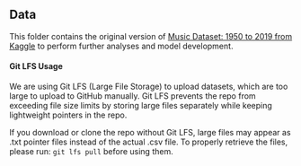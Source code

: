 ## Data

This folder contains the original version of [Music Dataset: 1950 to 2019 from Kaggle](https://www.kaggle.com/datasets/saurabhshahane/music-dataset-1950-to-2019/data) to perform further analyses and model development.

#### Git LFS Usage
We are using Git LFS (Large File Storage) to upload datasets, which are too large to upload to GitHub manually. Git LFS prevents the repo from exceeding file size limits by storing large files separately while keeping lightweight pointers in the repo.

If you download or clone the repo without Git LFS, large files may appear as .txt pointer files instead of the actual .csv file. To properly retrieve the files, please run: `git lfs pull` before using them.